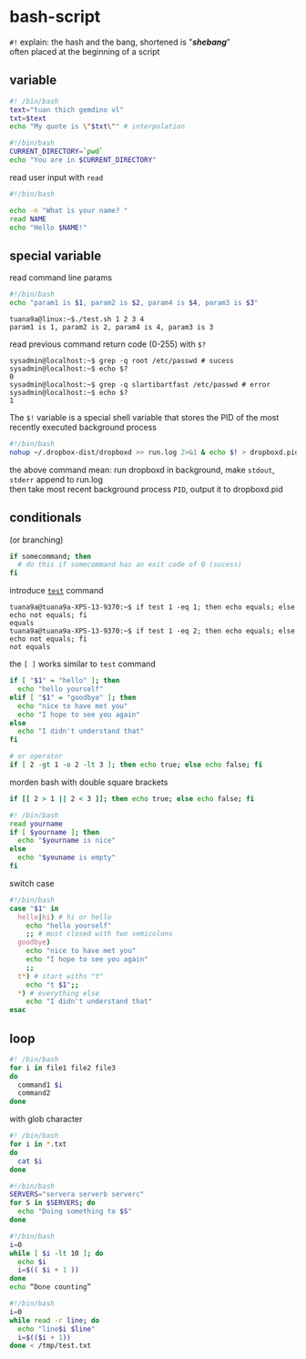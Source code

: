 # bash-script

`#!` explain: the hash and the bang, shortened is "***shebang***"\
often placed at the beginning of a script

## variable

```bash
#! /bin/bash
text="tuan thich gemdino vl"
txt=$text
echo "My quote is \"$txt\"" # interpolation
```

```bash
#!/bin/bash
CURRENT_DIRECTORY=`pwd`
echo "You are in $CURRENT_DIRECTORY"
```

read user input with `read`

```bash
#!/bin/bash

echo -n "What is your name? "
read NAME
echo "Hello $NAME!"
```

## special variable

read command line params

```bash
#!/bin/bash
echo "param1 is $1, param2 is $2, param4 is $4, param3 is $3"
```

```shell
tuana9a@linux:~$./test.sh 1 2 3 4
param1 is 1, param2 is 2, param4 is 4, param3 is 3
```

read previous command return code (0-255) with `$?`

```shell
sysadmin@localhost:~$ grep -q root /etc/passwd # sucess
sysadmin@localhost:~$ echo $?
0
sysadmin@localhost:~$ grep -q slartibartfast /etc/passwd # error
sysadmin@localhost:~$ echo $?
1
```

The `$!` variable is a special shell variable that stores the PID of the most recently executed background process

```bash
#!/bin/bash
nohup ~/.dropbox-dist/dropboxd >> run.log 2>&1 & echo $! > dropboxd.pid
```

the above command mean: run dropboxd in background, make `stdout`, `stderr` append to run.log\
then take most recent background process `PID`, output it to dropboxd.pid

## conditionals

(or branching)

```bash
if somecommand; then
  # do this if somecommand has an exit code of 0 (sucess)
fi
```

introduce [`test`](https://github.com/tuana9a/linux-commands/blob/master/test.md) command

```shell
tuana9a@tuana9a-XPS-13-9370:~$ if test 1 -eq 1; then echo equals; else echo not equals; fi
equals
tuana9a@tuana9a-XPS-13-9370:~$ if test 1 -eq 2; then echo equals; else echo not equals; fi
not equals
```

the `[ ]` works similar to `test` command

```bash
if [ "$1" = "hello" ]; then
  echo "hello yourself"
elif [ "$1" = "goodbye" ]; then
  echo "nice to have met you"
  echo "I hope to see you again"
else
  echo "I didn't understand that"
fi
```

```bash
# or operator
if [ 2 -gt 1 -o 2 -lt 3 ]; then echo true; else echo false; fi
```

morden bash with double square brackets

```bash
if [[ 2 > 1 || 2 < 3 ]]; then echo true; else echo false; fi
```

```bash
#! /bin/bash
read yourname
if [ $yourname ]; then
  echo "$yourname is nice"
else
  echo "$youname is empty"
fi
```

switch case

```bash
#!/bin/bash
case "$1" in
  hello|hi) # hi or hello
    echo "hello yourself"
    ;; # must closed with two semicolons
  goodbye)
    echo "nice to have met you"
    echo "I hope to see you again"
    ;;
  t*) # start withs "t"
    echo "t $1";;
  *) # everything else
    echo "I didn't understand that"
esac
```

## loop

```bash
#! /bin/bash
for i in file1 file2 file3
do
  command1 $i
  command2
done
```

with glob character

```bash
#! /bin/bash
for i in *.txt
do
  cat $i
done
```

```bash
#!/bin/bash
SERVERS="servera serverb serverc"
for S in $SERVERS; do
  echo "Doing something to $S"
done
```

```bash
#!/bin/bash
i=0
while [ $i -lt 10 ]; do
  echo $i
  i=$(( $i + 1 ))
done
echo “Done counting”
```

```bash
#!/bin/bash
i=0
while read -r line; do
  echo "line$i $line"
  i=$(($i + 1))
done < /tmp/test.txt
```
